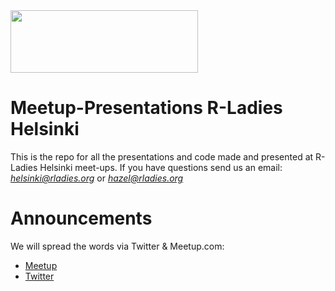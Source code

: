 <img src="https://github.com/rladies/starter-kit/blob/master/logo/R-LadiesGlobal_RBG_online_LogoWithText_Horizontal.png" data-canonical-src="https://github.com/rladies/starter-kit/blob/master/logo/R-LadiesGlobal_RBG_online_LogoWithText_Horizontal.png" width="300" height="100" />

# Meetup-Presentations R-Ladies Helsinki
This is the repo for all the presentations and code made and presented at R-Ladies Helsinki meet-ups. If you have questions send us an email: *helsinki@rladies.org* or *hazel@rladies.org* 

# Announcements
We will spread the words via Twitter & Meetup.com:

- [Meetup](https://www.meetup.com/rladies-helsinki/)
- [Twitter](https://twitter.com/RLadiesHelsinki)
